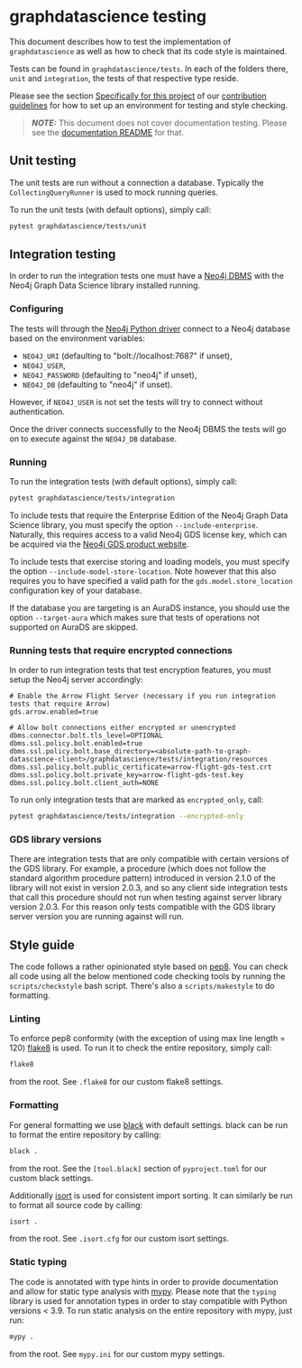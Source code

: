 # graphdatascience testing

This document describes how to test the implementation of `graphdatascience` as well as how to check that its code style is maintained.

Tests can be found in `graphdatascience/tests`. In each of the folders there, `unit` and `integration`, the tests of that respective type reside.

Please see the section [Specifically for this project](CONTRIBUTING.md#specifically-for-this-project) of our [contribution guidelines](CONTRIBUTING.md) for how to set up an environment for testing and style checking.

> **_NOTE:_** This document does not cover documentation testing.
Please see the [documentation README](doc/README.md#testing) for that.


## Unit testing

The unit tests are run without a connection a database. Typically the `CollectingQueryRunner` is used to mock running queries.

To run the unit tests (with default options), simply call:

```bash
pytest graphdatascience/tests/unit
```


## Integration testing

In order to run the integration tests one must have a [Neo4j DBMS](https://neo4j.com/docs/getting-started/current/) with the Neo4j Graph Data Science library installed running.


### Configuring

The tests will through the [Neo4j Python driver](https://neo4j.com/docs/python-manual/current/) connect to a Neo4j database based on the environment variables:

* `NEO4J_URI` (defaulting to "bolt://localhost:7687" if unset),
* `NEO4J_USER`,
* `NEO4J_PASSWORD` (defaulting to "neo4j" if unset),
* `NEO4J_DB` (defaulting to "neo4j" if unset).

However, if `NEO4J_USER` is not set the tests will try to connect without authentication.

Once the driver connects successfully to the Neo4j DBMS the tests will go on to execute against the `NEO4J_DB` database.


### Running

To run the integration tests (with default options), simply call:

```bash
pytest graphdatascience/tests/integration
```

To include tests that require the Enterprise Edition of the Neo4j Graph Data Science library, you must specify the option `--include-enterprise`.
Naturally, this requires access to a valid Neo4j GDS license key, which can be acquired via the [Neo4j GDS product website](https://neo4j.com/product/graph-data-science/).

To include tests that exercise storing and loading models, you must specify the option `--include-model-store-location`.
Note however that this also requires you to have specified a valid path for the `gds.model.store_location` configuration key of your database.

If the database you are targeting is an AuraDS instance, you should use the option `--target-aura` which makes sure that tests of operations not supported on AuraDS are skipped.


### Running tests that require encrypted connections

In order to run integration tests that test encryption features, you must setup the Neo4j server accordingly:

```
# Enable the Arrow Flight Server (necessary if you run integration tests that require Arrow)
gds.arrow.enabled=true

# Allow bolt connections either encrypted or unencrypted
dbms.connector.bolt.tls_level=OPTIONAL
dbms.ssl.policy.bolt.enabled=true
dbms.ssl.policy.bolt.base_directory=<absolute-path-to-graph-datascience-client>/graphdatascience/tests/integration/resources
dbms.ssl.policy.bolt.public_certificate=arrow-flight-gds-test.crt
dbms.ssl.policy.bolt.private_key=arrow-flight-gds-test.key
dbms.ssl.policy.bolt.client_auth=NONE
```

To run only integration tests that are marked as `encrypted_only`, call:

```bash
pytest graphdatascience/tests/integration --encrypted-only
````


### GDS library versions

There are integration tests that are only compatible with certain versions of the GDS library.
For example, a procedure (which does not follow the standard algorithm procedure pattern) introduced in version 2.1.0 of the library will not exist in version 2.0.3, and so any client side integration tests that call this procedure should not run when testing against server library version 2.0.3.
For this reason only tests compatible with the GDS library server version you are running against will run.


## Style guide

The code follows a rather opinionated style based on [pep8](https://www.python.org/dev/peps/pep-0008/).
You can check all code using all the below mentioned code checking tools by running the `scripts/checkstyle` bash script.
There's also a `scripts/makestyle` to do formatting.


### Linting

To enforce pep8 conformity (with the exception of using max line length = 120) [flake8](https://flake8.pycqa.org/en/latest/) is used.
To run it to check the entire repository, simply call:

```bash
flake8
```

from the root. See `.flake8` for our custom flake8 settings.


### Formatting

For general formatting we use [black](https://black.readthedocs.io/en/stable/) with default settings.
black can be run to format the entire repository by calling:

```bash
black .
```

from the root. See the `[tool.black]` section of `pyproject.toml` for our custom black settings.

Additionally [isort](https://pycqa.github.io/isort/) is used for consistent import sorting.
It can similarly be run to format all source code by calling:

```bash
isort .
```

from the root. See `.isort.cfg` for our custom isort settings.


### Static typing

The code is annotated with type hints in order to provide documentation and allow for static type analysis with [mypy](http://mypy-lang.org/).
Please note that the `typing` library is used for annotation types in order to stay compatible with Python versions < 3.9.
To run static analysis on the entire repository with mypy, just run:

```bash
mypy .
```

from the root. See `mypy.ini` for our custom mypy settings.
